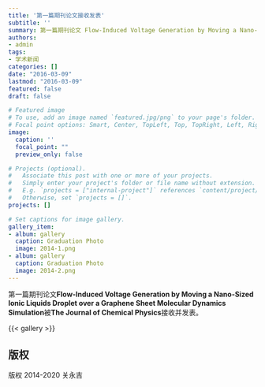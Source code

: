```yaml
---
title: '第一篇期刊论文接收发表'
subtitle: ''
summary: 第一篇期刊论文 Flow-Induced Voltage Generation by Moving a Nano-Sized Ionic Liquids Droplet over a Graphene Sheet Molecular Dynamics Simulation 被 The Journal of Chemical Physics接收并发表。
authors:
- admin
tags:
- 学术新闻
categories: []
date: "2016-03-09"
lastmod: "2016-03-09"
featured: false
draft: false

# Featured image
# To use, add an image named `featured.jpg/png` to your page's folder.
# Focal point options: Smart, Center, TopLeft, Top, TopRight, Left, Right, BottomLeft, Bottom, BottomRight
image:
  caption: ''
  focal_point: ""
  preview_only: false

# Projects (optional).
#   Associate this post with one or more of your projects.
#   Simply enter your project's folder or file name without extension.
#   E.g. `projects = ["internal-project"]` references `content/project/deep-learning/index.md`.
#   Otherwise, set `projects = []`.
projects: []

# Set captions for image gallery.
gallery_item:
- album: gallery
  caption: Graduation Photo
  image: 2014-1.png
- album: gallery
  caption: Graduation Photo
  image: 2014-2.png
---
```


第一篇期刊论文**Flow-Induced Voltage Generation by Moving a Nano-Sized Ionic Liquids Droplet over a Graphene Sheet Molecular Dynamics Simulation**被**The Journal of Chemical Physics**接收并发表。

{{< gallery >}}

## 版权

版权 2014-2020 关永吉

